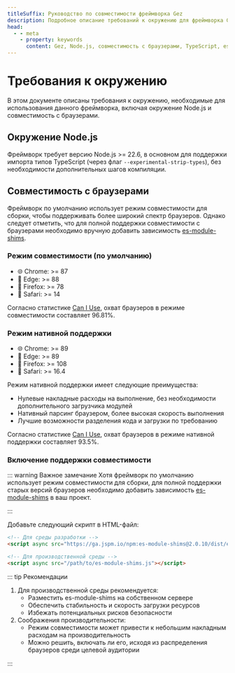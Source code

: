 ```yaml
---
titleSuffix: Руководство по совместимости фреймворка Gez
description: Подробное описание требований к окружению для фреймворка Gez, включая требования к версии Node.js и совместимость с браузерами, чтобы помочь разработчикам правильно настроить среду разработки.
head:
  - - meta
    - property: keywords
      content: Gez, Node.js, совместимость с браузерами, TypeScript, es-module-shims, настройка окружения
---
```


# Требования к окружению

В этом документе описаны требования к окружению, необходимые для использования данного фреймворка, включая окружение Node.js и совместимость с браузерами.

## Окружение Node.js

Фреймворк требует версию Node.js >= 22.6, в основном для поддержки импорта типов TypeScript (через флаг `--experimental-strip-types`), без необходимости дополнительных шагов компиляции.

## Совместимость с браузерами

Фреймворк по умолчанию использует режим совместимости для сборки, чтобы поддерживать более широкий спектр браузеров. Однако следует отметить, что для полной поддержки совместимости с браузерами необходимо вручную добавить зависимость [es-module-shims](https://github.com/guybedford/es-module-shims).

### Режим совместимости (по умолчанию)
- 🌐 Chrome: >= 87
- 🔷 Edge: >= 88
- 🦊 Firefox: >= 78
- 🧭 Safari: >= 14

Согласно статистике [Can I Use](https://caniuse.com/?search=dynamic%20import), охват браузеров в режиме совместимости составляет 96.81%.

### Режим нативной поддержки
- 🌐 Chrome: >= 89
- 🔷 Edge: >= 89
- 🦊 Firefox: >= 108
- 🧭 Safari: >= 16.4

Режим нативной поддержки имеет следующие преимущества:
- Нулевые накладные расходы на выполнение, без необходимости дополнительного загрузчика модулей
- Нативный парсинг браузером, более высокая скорость выполнения
- Лучшие возможности разделения кода и загрузки по требованию

Согласно статистике [Can I Use](https://caniuse.com/?search=importmap), охват браузеров в режиме нативной поддержки составляет 93.5%.

### Включение поддержки совместимости

::: warning Важное замечание
Хотя фреймворк по умолчанию использует режим совместимости для сборки, для полной поддержки старых версий браузеров необходимо добавить зависимость [es-module-shims](https://github.com/guybedford/es-module-shims) в ваш проект.

:::

Добавьте следующий скрипт в HTML-файл:

```html
<!-- Для среды разработки -->
<script async src="https://ga.jspm.io/npm:es-module-shims@2.0.10/dist/es-module-shims.js"></script>

<!-- Для производственной среды -->
<script async src="/path/to/es-module-shims.js"></script>
```

::: tip Рекомендации

1. Для производственной среды рекомендуется:
   - Разместить es-module-shims на собственном сервере
   - Обеспечить стабильность и скорость загрузки ресурсов
   - Избежать потенциальных рисков безопасности
2. Соображения производительности:
   - Режим совместимости может привести к небольшим накладным расходам на производительность
   - Можно решить, включать ли его, исходя из распределения браузеров среди целевой аудитории

:::